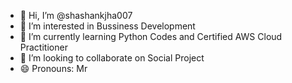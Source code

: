 - 👋 Hi, I’m @shashankjha007
- 👀 I’m interested in Bussiness Development
- 🌱 I’m currently learning Python Codes and Certified AWS Cloud Practitioner
- 💞️ I’m looking to collaborate on Social Project
- 😄 Pronouns: Mr

<!---
shashankjha007/shashankjha007 is a ✨ special ✨ repository because its `README.md` (this file) appears on your GitHub profile.
You can click the Preview link to take a look at your changes.
--->
